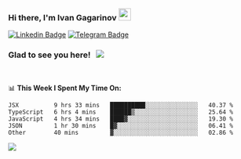### Hi there, I'm Ivan Gagarinov <img src="https://media.giphy.com/media/hvRJCLFzcasrR4ia7z/giphy.gif" width="25px">

[![Linkedin Badge](https://img.shields.io/badge/-LinkedIn-0e76a8?style=flat-square&logo=Linkedin&logoColor=white)](https://linkedin.com/in/ivan-gagarinov-142ba3141/)
[![Telegram Badge](https://img.shields.io/badge/-Telegram-0088cc?style=flat-square&logo=Telegram&logoColor=white)](https://t.me/igagarinov)

### Glad to see you here! &nbsp; ![](https://visitor-badge.glitch.me/badge?page_id=dzencot.dzencot)

</br>

📊 **This Week I Spent My Time On:**
<!--START_SECTION:waka-->
```text
JSX          9 hrs 33 mins   ██████████░░░░░░░░░░░░░░░   40.37 % 
TypeScript   6 hrs 4 mins    ██████▒░░░░░░░░░░░░░░░░░░   25.64 % 
JavaScript   4 hrs 34 mins   ████▓░░░░░░░░░░░░░░░░░░░░   19.30 % 
JSON         1 hr 30 mins    █▓░░░░░░░░░░░░░░░░░░░░░░░   06.41 % 
Other        40 mins         ▓░░░░░░░░░░░░░░░░░░░░░░░░   02.86 % 
```
<!--END_SECTION:waka-->

[![](https://github-readme-stats.vercel.app/api?username=dzencot&theme=gruvbox)](https://github.com/dzencot)
